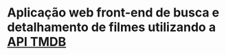 # Aplicação web front-end de busca e detalhamento de filmes utilizando a [API TMDB](https://www.themoviedb.org/documentation/api?language=pt-BR)
